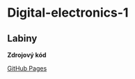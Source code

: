# Digital-electronics-1

## Labiny

**Zdrojový kód**

[GitHub Pages](https://pages.github.com/)
```


```



